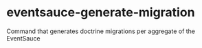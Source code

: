 # eventsauce-generate-migration
Command that generates doctrine migrations per aggregate of the EventSauce
